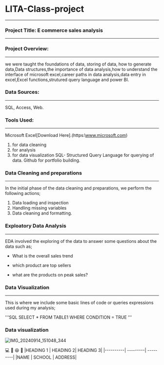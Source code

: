 # LITA-Class-project
---
### Project Title: E commerce sales analysis

---
### Project Overview: 
---
we were taught the foundations of data, storing of data, how to generate data,Data structures,the importance of data analysis,how to understand the interface of microsoft excel,career paths in data analysis,data entry in excel,Excel functions,strutured query language and power BI.

### Data Sources:
---
SQL, Access, Web.

### Tools Used:
---
Microsoft Excel[Download Here].(https:\\www.microsoft.com)

1. for data cleaning
2. for analysis
3. for data visualization
SQL- Structured Query Language for querying of data.
Github for portfolio building.

### Data Cleaning and preparations
---
In the initial phase of the data cleaning and preparations, we perform the following actions;
1. Data loading and inspection
2. Handling missing variables
3. Data cleaning and formatting.

### Exploatory Data Analysis
---
EDA involved the exploring of the data to answer some questions about the data such as;

-  What is the overall sales trend

-  which product are top sellers

-  what are the products on peak sales?

### Data Visualization
---
This is where we include some basic lines of code or queries expressions used during my analysis;

  '''SQL
SELECT * FROM TABLE1
 WHERE CONDITION = TRUE
   '''

### Data visualization

![IMG_20240914_151048_344](https://github.com/user-attachments/assets/852cad07-f5a8-4ea9-8f7a-db0fe3045398)

💻
🥊
😆
🙏
|HEADING 1 | HEADING 2| HEADING 3|
|----------| ---------| ---------|
|NAME | SCHOOL | ADDRESS|


